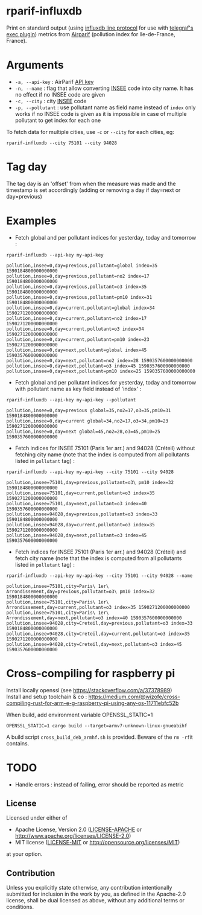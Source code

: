 # rparif-influxdb

Print on standard output (using [influxdb line protocol](https://docs.influxdata.com/influxdb/v1.8/write_protocols/line_protocol_reference/)
for use with [telegraf's exec plugin](https://docs.influxdata.com/telegraf/v1.14/plugins/plugin-list/#exec)) metrics
from [Airparif](https://www.airparif.asso.fr/) (pollution index for Ile-de-France, France).

# Arguments

* `-a, --api-key` : AirParif [API key](https://www.airparif.asso.fr/rss/api)
* `-n, --name` : flag that allow converting [INSEE](https://www.data.gouv.fr/en/datasets/correspondance-entre-les-codes-postaux-et-codes-insee-des-communes-francaises/) code into city name.
It has no effect if no INSEE code are given
* `-c, --city` : city [INSEE](https://www.data.gouv.fr/en/datasets/correspondance-entre-les-codes-postaux-et-codes-insee-des-communes-francaises/) code
* `-p, --pollutant` : use pollutant name as field name instead of `index` only works if no INSEE code is given as it is
impossible in case of multiple pollutant to get index for each one

To fetch data for multiple cities, use `-c` or `--city` for each cities, eg:
```
rparif-influxdb --city 75101 --city 94028
```

# Tag day

The tag day is an 'offset' from when the measure was made and the timestamp is set accordingly (adding or removing a day if day=next or day=previous)

# Examples
* Fetch global and per pollutant indices for yesterday, today and tomorrow :
```
rparif-influxdb --api-key my-api-key

pollution,insee=0,day=previous,pollutant=global index=35 1590184800000000000
pollution,insee=0,day=previous,pollutant=no2 index=17 1590184800000000000
pollution,insee=0,day=previous,pollutant=o3 index=35 1590184800000000000
pollution,insee=0,day=previous,pollutant=pm10 index=31 1590184800000000000
pollution,insee=0,day=current,pollutant=global index=34 1590271200000000000
pollution,insee=0,day=current,pollutant=no2 index=17 1590271200000000000
pollution,insee=0,day=current,pollutant=o3 index=34 1590271200000000000
pollution,insee=0,day=current,pollutant=pm10 index=23 1590271200000000000
pollution,insee=0,day=next,pollutant=global index=45 1590357600000000000
pollution,insee=0,day=next,pollutant=no2 index=28 1590357600000000000
pollution,insee=0,day=next,pollutant=o3 index=45 1590357600000000000
pollution,insee=0,day=next,pollutant=pm10 index=25 1590357600000000000
```

* Fetch global and per pollutant indices for yesterday, today and tomorrow with
pollutant name as key field instead of 'index' :
```
rparif-influxdb --api-key my-api-key --pollutant

pollution,insee=0,day=previous global=35,no2=17,o3=35,pm10=31 1590184800000000000
pollution,insee=0,day=current global=34,no2=17,o3=34,pm10=23 1590271200000000000
pollution,insee=0,day=next global=45,no2=28,o3=45,pm10=25 1590357600000000000
```

* Fetch indices for INSEE 75101 (Paris 1er arr.) and 94028 (Créteil) without fetching city name (note that the index is
computed from all pollutants listed in `pollutant` tag) :
```
rparif-influxdb --api-key my-api-key --city 75101 --city 94028

pollution,insee=75101,day=previous,pollutant=o3\ pm10 index=32 1590184800000000000
pollution,insee=75101,day=current,pollutant=o3 index=35 1590271200000000000
pollution,insee=75101,day=next,pollutant=o3 index=40 1590357600000000000
pollution,insee=94028,day=previous,pollutant=o3 index=33 1590184800000000000
pollution,insee=94028,day=current,pollutant=o3 index=35 1590271200000000000
pollution,insee=94028,day=next,pollutant=o3 index=45 1590357600000000000
```

* Fetch indices for INSEE 75101 (Paris 1er arr.) and 94028 (Créteil) and fetch city name (note that the index is
computed from all pollutants listed in `pollutant` tag) :
```
rparif-influxdb --api-key my-api-key --city 75101 --city 94028 --name

pollution,insee=75101,city=Paris\ 1er\ Arrondissement,day=previous,pollutant=o3\ pm10 index=32 1590184800000000000
pollution,insee=75101,city=Paris\ 1er\ Arrondissement,day=current,pollutant=o3 index=35 1590271200000000000
pollution,insee=75101,city=Paris\ 1er\ Arrondissement,day=next,pollutant=o3 index=40 1590357600000000000
pollution,insee=94028,city=Creteil,day=previous,pollutant=o3 index=33 1590184800000000000
pollution,insee=94028,city=Creteil,day=current,pollutant=o3 index=35 1590271200000000000
pollution,insee=94028,city=Creteil,day=next,pollutant=o3 index=45 1590357600000000000
```

# Cross-compiling for raspberry pi
Install locally openssl (see https://stackoverflow.com/a/37378989)  
Install and setup toolchain & co : https://medium.com/@wizofe/cross-compiling-rust-for-arm-e-g-raspberry-pi-using-any-os-11711ebfc52b
 
When build, add environment variable OPENSSL_STATIC=1
```.env
OPENSSL_STATIC=1 cargo build --target=armv7-unknown-linux-gnueabihf
```

A build script `cross_build_deb_armhf.sh` is provided. Beware of the `rm -rf`it contains.

# TODO
* Handle errors : instead of failing, error should be reported as metric

## License

Licensed under either of

 * Apache License, Version 2.0
   ([LICENSE-APACHE](LICENSE-APACHE) or http://www.apache.org/licenses/LICENSE-2.0)
 * MIT license
   ([LICENSE-MIT](LICENSE-MIT) or http://opensource.org/licenses/MIT)

at your option.

## Contribution

Unless you explicitly state otherwise, any contribution intentionally submitted
for inclusion in the work by you, as defined in the Apache-2.0 license, shall be
dual licensed as above, without any additional terms or conditions.